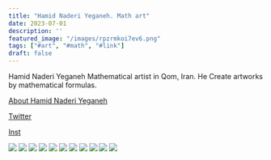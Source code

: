 ```yaml
---
title: "Hamid Naderi Yeganeh. Math art"
date: 2023-07-01
description: ''
featured_image: "/images/rpzrmkoi7ev6.png"
tags: ["#art", "#math", "#link"]
draft: false
---
```


Hamid Naderi Yeganeh
Mathematical artist in Qom, Iran. He Create artworks by mathematical formulas.

[About Hamid Naderi Yeganeh](https://about.me/naderiyeganeh)

[Twitter](https://twitter.com/naderi_yeganeh)

[Inst](https://www.instagram.com/hamidnaderiyeganeh/)


![](/images/math_bird.jpeg)
![](/images/math_fire.jpeg)
![](/images/math_inf_colony.jpeg)
![](/images/math_sunrise_birds.jpeg)
![](/images/math_discus.jpeg)
![](/images/math_fish.jpeg)
![](/images/math_moonlight_tree.jpeg)
![](/images/math_text.jpeg)
![](/images/math_eagle.jpeg)
![](/images/math_foggy_treed.jpeg)
![](/images/math_spiral_galaxy.jpeg)